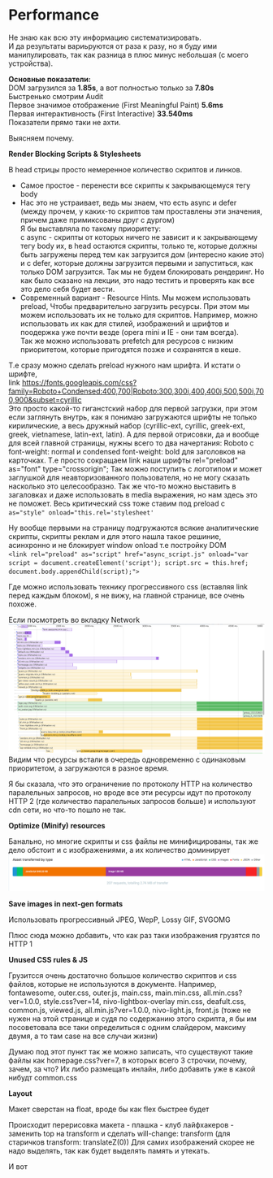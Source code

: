 # Performance

Не знаю как всю эту информацию систематизировать.  
И да результаты вариьруются от раза к разу, но я буду ими манипулировать, 
так как разница в плюс минус небольшая (с моего устройства).

**Основные показатели:**  
DOM загрузился за **1.85s**, а вот полностью только за **7.80s**  
Быстренько смотрим Audit  
Первое значимое отображение (First Meaningful Paint) **5.6ms**  
Первая интерактивность (First Interactive) **33.540ms**  
Показатели прямо таки не ахти. 

Выяcняем почему.

**Render Blocking Scripts & Stylesheets** 

В head стрицы просто немеренное количество скриптов и линков.
- Самое простое - перенести все скрипты к закрывающемуся тегу body 
- Нас это не устраивает, ведь мы знаем, что есть async и defer (между прочем, у каких-то скриптов там проставлены эти значения, причем даже примиксованы друг с дургом)  
Я бы выставляла по такому приоритету:  
с async - скрипты от которых ничего не зависит и к закрывающему тегу body их, в head остаются скрипты, только те, 
которые должны быть загружены перед тем как загрузится дом (интересно какие это) и 
с defer, которые должны загрузится первыми и запуститься, как только DOM загрузится. Так мы не будем блокировать рендеринг. 
Но как было сказано на лекции, это надо тестить и проверять как все это дело себя будет вести.
- Современный вариант - Resource Hints. Мы можем использовать preload, Чтобы предварительно загрузить ресурсы. 
При этом мы можем использовать их не только для скриптов. Например, можно использовать их как для стилей, изображений и шрифтов и поодержка уже почти везде (opera mini и IE  - они там всегда).  
Так же можно использовать prefetch для ресурсов с низким приоритетом, которые пригодятся позже и сохранятся в кеше.

Т.е сразу можно сделать preload нужного нам шрифта. И кстати о шрифте,   
link https://fonts.googleapis.com/css?family=Roboto+Condensed:400,700|Roboto:300,300i,400,400i,500,500i,700,900&subset=cyrillic  
Это просто какой-то гиганстский набор для первой загрузки, при этом если заглянуть внутрь, как я понимаю загружаются шрифты не только кирилические, а весь дружный набор
(cyrillic-ext, cyrillic, greek-ext, greek, vietnamese, latin-ext, latin). А для первой отрисовки, да и вообще для всей главной страницы, нужны всего то два начертания: 
Roboto c font-weight: normal и condensed font-weight: bold для заголовков на карточках. Т.е просто сокращаем link наши шрифты rel="preload" as="font" type="crossorigin";
Так можно поступить с логотипом и может заглушкой для неавторизованного пользователя, но не могу сказать насколько это целесообразно. 
Так же что-то можно выставить в загаловках и даже использовать в media выражения, но нам здесь это не поможет. 
Весь критический css тоже ставим под preload с ` as="style" onload="this.rel='stylesheet'`

Ну вообще первыми на страницу подгружаются всякие аналитические скрипты, 
скрипты реклам и для этого нашла такое решиние, асинхронно и не блокирует window onload т.е постройку DOM  
`<link rel="preload" as="script" href="async_script.js" onload="var script = document.createElement('script'); script.src = this.href; document.body.appendChild(script);">`

Где можно использовать технику прогрессивного css (вставляя link перед каждым блоком), я не вижу, на главной странице, все очень похоже.

Если посмотреть во вкладку Network  
![Order](./src/images/order.png)
Видим что  ресурсы встали в очередь одновременно с одинаковым приоритетом, а загружаются в разное время.

Я бы сказала, что это ограничение по протоколу HTTP на количество паралельных запросов, 
но вроде все эти ресурсы идут по протоколу HTTP 2 (где количество паралельных запросов больше) и используют cdn сети, но что-то пошло не так.

**Optimize (Minify) resources** 

Банально, но многие скрипты и css файлы не минифицированы, так же дело обстоит и с изображениями, а их количество доминирует
![Order](./src/images/optimaze.png)

**Save images in next-gen formats** 

Использовать прогрессивный JPEG, WepP, Lossy GIF, SVGOMG

Плюс сюда можно добавить, что как раз таки изображения грузятся по HTTP 1

**Unused CSS rules & JS** 

Грузитсся очень достаточно большое количество скриптов и css файлов, которые не используются в документе. 
Например, fontawesome, outer.css, outer.js, main.css, main.min.css, all.min.css?ver=1.0.0, style.css?ver=14, nivo-lightbox-overlay min.css, deafult.css,
common.js, viewed.js, all.min.js?ver=1.0.0, nivo-light.js, 
front.js (тоже не нужен на этой странице и судя по содержанию этого скрипта, я бы им посоветовала все таки определиться с одним слайдером, максиму двумя, а то там case на все случаи жизни)

Думаю под этот пункт так же можно записать, что существуют такие файлы как homepage.css?ver=7, в которых всего 3 строчки, почему, зачем, за что?
 Их либо размещать инлайн, либо добавить уже в какой нибудт common.css
 
 
**Layout**

Макет сверстан на float, вроде бы как flex быстрее будет

Происходит перерисовка макета - плашка - клуб лайфхакеров - заменить top на transform  и сделать will-change: transform (для старичков transform: translateZ(0))
Для самих изображений скорее не надо выделять, так как будет выделять память и утекать.

И вот 
 
 

